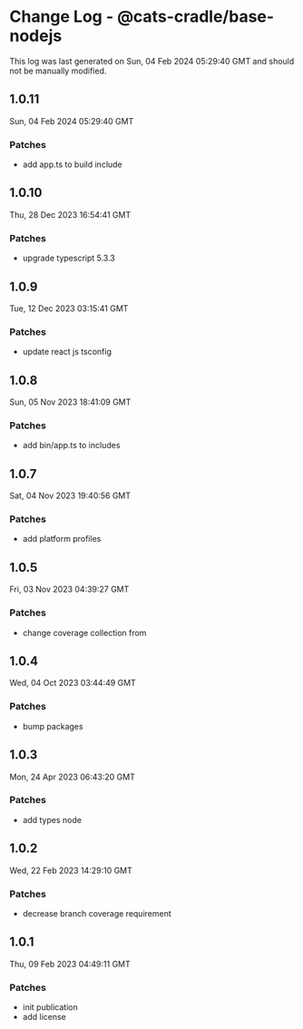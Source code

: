 # Change Log - @cats-cradle/base-nodejs

This log was last generated on Sun, 04 Feb 2024 05:29:40 GMT and should not be manually modified.

## 1.0.11
Sun, 04 Feb 2024 05:29:40 GMT

### Patches

- add app.ts to build include

## 1.0.10
Thu, 28 Dec 2023 16:54:41 GMT

### Patches

- upgrade typescript 5.3.3

## 1.0.9
Tue, 12 Dec 2023 03:15:41 GMT

### Patches

- update react js tsconfig

## 1.0.8
Sun, 05 Nov 2023 18:41:09 GMT

### Patches

- add bin/app.ts to includes

## 1.0.7
Sat, 04 Nov 2023 19:40:56 GMT

### Patches

- add platform profiles

## 1.0.5
Fri, 03 Nov 2023 04:39:27 GMT

### Patches

- change coverage collection from

## 1.0.4
Wed, 04 Oct 2023 03:44:49 GMT

### Patches

- bump packages

## 1.0.3
Mon, 24 Apr 2023 06:43:20 GMT

### Patches

- add types node

## 1.0.2
Wed, 22 Feb 2023 14:29:10 GMT

### Patches

- decrease branch coverage requirement

## 1.0.1
Thu, 09 Feb 2023 04:49:11 GMT

### Patches

- init publication
- add license

